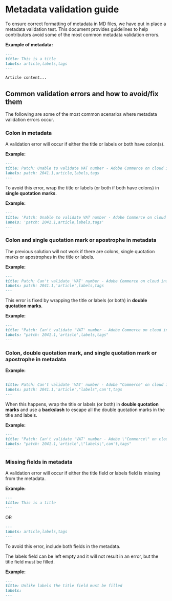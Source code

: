 # Metadata validation guide

To ensure correct formatting of metadata in MD files, we have put in place a metadata validation test. This document provides guidelines to help contributors avoid some of the most common metadata validation errors.

**Example of metadata:**

```markdown
---
title: This is a title
labels: article,labels,tags
---

Article content...
```

## Common validation errors and how to avoid/fix them

The following are some of the most common scenarios where metadata validation errors occur.

### Colon in metadata

A validation error will occur if either the title or labels or both have colon(s).

**Example:**

```markdown
---
title: Patch: Unable to validate VAT number - Adobe Commerce on cloud infrastructure
labels: patch: 2041.1,article,labels,tags
---
```

To avoid this error, wrap the title or labels (or both if both have colons) in **single quotation marks**.

**Example:**

```markdown
---
title: 'Patch: Unable to validate VAT number - Adobe Commerce on cloud infrastructure'
labels: 'patch: 2041.1,article,labels,tags'
---
```

### Colon and single quotation mark or apostrophe in metadata

The previous solution will not work if there are colons, single quotation marks or apostrophes in the title or labels.

**Example:**

```markdown
---
title: Patch: Can't validate 'VAT' number - Adobe Commerce on cloud infrastructure
labels: patch: 2041.1,'article',labels,tags
---
```

This error is fixed by wrapping the title or labels (or both) in **double quotation marks**.

**Example:**

```markdown
---
title: "Patch: Can't validate 'VAT' number - Adobe Commerce on cloud infrastructure"
labels: "patch: 2041.1,'article',labels,tags"
---
```

### Colon, double quotation mark, and single quotation mark or apostrophe in metadata

**Example:**

```markdown
---
title: Patch: Can't validate 'VAT' number - Adobe "Commerce" on cloud infrastructure
labels: patch: 2041.1,'article',"labels",can't,tags
---
```

When this happens, wrap the title or labels (or both) in **double quotation marks** and use a **backslash** to escape all the double quotation marks in the title and labels.

**Example:**

```markdown
---
title: "Patch: Can't validate 'VAT' number - Adobe \"Commerce\" on cloud infrastructure"
labels: "patch: 2041.1,'article',\"labels\",can't,tags"
---
```

### Missing fields in metadata

A validation error will occur if either the title field or labels field is missing from the metadata.

**Example:**

```markdown
---
title: This is a title
---
```

OR

```markdown
---
labels: article,labels,tags
---
```

To avoid this error, include both fields in the metadata.

The labels field can be left empty and it will not result in an error, but the title field must be filled.

**Example:**

```markdown
---
title: Unlike labels the title field must be filled
labels:
---
```
